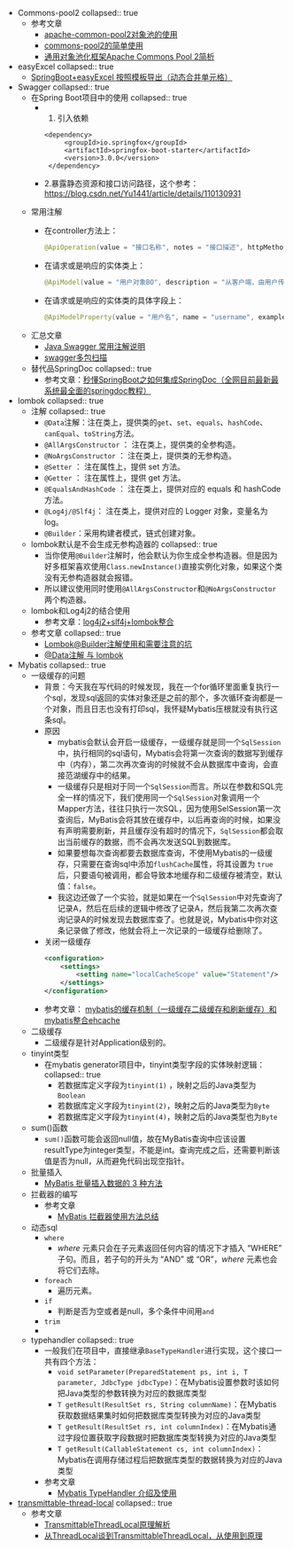 - Commons-pool2
  collapsed:: true
	- 参考文章
		- [apache-common-pool2对象池的使用](https://blog.csdn.net/u013332124/article/details/81042375)
		- [commons-pool2的简单使用](https://qiubyte.github.io/2019/10/31/2019/20191031-commons-pool2%E7%9A%84%E7%AE%80%E5%8D%95%E4%BD%BF%E7%94%A8/index.html)
		- [通用对象池化框架Apache Commons Pool 2简析](https://blog.csdn.net/nazeniwaresakini/article/details/108379725)
- easyExcel
  collapsed:: true
	- [SpringBoot+easyExcel 按照模板导出（动态合并单元格）](https://juejin.cn/post/7101590832339238943)
- Swagger
  collapsed:: true
	- 在Spring Boot项目中的使用
	    collapsed:: true
		- 1. 引入依赖
		  
		    ```
		    <dependency>
		         <groupId>io.springfox</groupId>
		         <artifactId>springfox-boot-starter</artifactId>
		         <version>3.0.0</version>
		     </dependency>
		    ```
		- 2.暴露静态资源和接口访问路径，这个参考：https://blog.csdn.net/Yu1441/article/details/110130931
	- 常用注解
		- 在controller方法上：
		  
		    ```java
		    @ApiOperation(value = "接口名称", notes = "接口描述", httpMethod = "POST")
		    ```
		- 在请求或是响应的实体类上：
		  
		    ```java
		    @ApiModel(value = "用户对象BO", description = "从客户端，由用户传入的数据封装在此entity中")
		    ```
		- 在请求或是响应的实体类的具体字段上：
		  
		    ```java
		    @ApiModelProperty(value = "用户名", name = "username", example = "imooc", required = true)
		    ```
	- 汇总文章
		- [Java Swagger 常用注解说明](https://mazq.cn/java/2020/08/06/Swagger-%E5%B8%B8%E7%94%A8%E6%B3%A8%E8%A7%A3%E8%AF%B4%E6%98%8E/)
		- [swagger多包扫描](https://liac.vip/archives/swagger%E5%A4%9A%E5%8C%85%E6%89%AB%E6%8F%8F)
	- 替代品SpringDoc
	  collapsed:: true
		- 参考文章：[秒懂SpringBoot之如何集成SpringDoc（全网目前最新最系统最全面的springdoc教程）](https://shusheng007.top/2023/06/21/springdoc/)
- lombok
  collapsed:: true
	- 注解
	  collapsed:: true
		- `@Data`注解：注在类上，提供类的`get`、`set`、`equals`、`hashCode`、`canEqual`、`toString`方法。
		- `@AllArgsConstructor` ： 注在类上，提供类的全参构造。
		- `@NoArgsConstructor` ： 注在类上，提供类的无参构造。
		- `@Setter` ： 注在属性上，提供 set 方法。
		- `@Getter` ： 注在属性上，提供 get 方法。
		- `@EqualsAndHashCode` ：    注在类上，提供对应的 equals 和 hashCode 方法。
		- `@Log4j/@Slf4j`： 注在类上，提供对应的 Logger 对象，变量名为 log。
		- `@Builder`：采用构建者模式，链式创建对象。
	- lombok默认是不会生成无参构造器的
	  collapsed:: true
		- 当你使用`@Builder`注解时，他会默认为你生成全参构造器。但是因为好多框架喜欢使用`Class.newInstance()`直接实例化对象，如果这个类没有无参构造器就会报错。
		- 所以建议使用同时使用`@AllArgsConstructor`和`@NoArgsConstructor`两个构造器。
	- lombok和Log4j2的结合使用
		- 参考文章：[log4j2+slf4j+lombok整合](https://blog.csdn.net/m0_57099067/article/details/125303294)
	- 参考文章
	  collapsed:: true
		- [Lombok@Builder注解使用和需要注意的坑](https://blog.csdn.net/a648119398/article/details/120513865)
		- [@Data注解 与 lombok](https://www.jianshu.com/p/c1ee7e4247bf)
- Mybatis
  collapsed:: true
	- 一级缓存的问题
		- 背景：今天我在写代码的时候发现，我在一个for循环里面重复执行一个sql，发现sql返回的实体对象还是之前的那个，多次循环查询都是一个对象，而且日志也没有打印sql，我怀疑Mybatis压根就没有执行这条sql。
		- 原因
			- mybatis会默认会开启一级缓存，一级缓存就是同一个`SqlSession`中，执行相同的sql语句，Mybatis会将第一次查询的数据写到缓存中（内存），第二次再次查询的时候就不会从数据库中查询，会直接范湖缓存中的结果。
			- 一级缓存只是相对于同一个`SqlSession`而言。所以在参数和SQL完全一样的情况下，我们使用同一个`SqlSession`对象调用一个Mapper方法，往往只执行一次SQL，因为使用SelSession第一次查询后，MyBatis会将其放在缓存中，以后再查询的时候，如果没有声明需要刷新，并且缓存没有超时的情况下，`SqlSession`都会取出当前缓存的数据，而不会再次发送SQL到数据库。
			- 如果要想每次查询都要去数据库查询，不使用Mybatis的一级缓存，只需要在查询sql中添加`flushCache`属性，将其设置为 `true` 后，只要语句被调用，都会导致本地缓存和二级缓存被清空，默认值：`false`。
			- 我这边还做了一个实验，就是如果在一个`SqlSession`中对先查询了记录A，然后在后续的逻辑中修改了记录A，然后我第二次再次查询记录A的时候发现去数据库查了。也就是说，Mybatis中你对这条记录做了修改，他就会将上一次记录的一级缓存给删除了。
		- 关闭一级缓存
		  ```xml
		  <configuration>
		      <settings>
		          <setting name="localCacheScope" value="Statement"/>
		      </settings>
		  </configuration>
		  ```
		- 参考文章： [mybatis的缓存机制（一级缓存二级缓存和刷新缓存）和mybatis整合ehcache](https://blog.csdn.net/u012373815/article/details/47069223)
	- 二级缓存
		- 二级缓存是针对Application级别的。
	- tinyint类型
		- 在mybatis generator项目中，tinyint类型字段的实体映射逻辑：
		  collapsed:: true
			- 若数据库定义字段为`tinyint(1)` ，映射之后的Java类型为`Boolean`
			- 若数据库定义字段为`tinyint(2)`，映射之后的Java类型为`Byte`
			- 若数据库定义字段为`tinyint(4)`，映射之后的Java类型也为`Byte`
	- sum()函数
		- `sum()`函数可能会返回null值，故在MyBatis查询中应该设置resultType为integer类型，不能是int。查询完成之后，还需要判断该值是否为null，从而避免代码出现空指针。
	- 批量插入
		- [MyBatis 批量插入数据的 3 种方法](https://juejin.cn/post/7016691244973686820)
	- 拦截器的编写
		- 参考文章
			- [MyBatis 拦截器使用方法总结](https://blog.csdn.net/wb1046329430/article/details/111501755)
	- 动态sql
		- `where`
			- *where* 元素只会在子元素返回任何内容的情况下才插入 “WHERE” 子句。而且，若子句的开头为 “AND” 或 “OR”，*where* 元素也会将它们去除。
		- `foreach`
			- 遍历元素。
		- `if`
			- 判断是否为空或者是null，多个条件中间用`and`
		- `trim`
		-
	- typehandler
	  collapsed:: true
		- 一般我们在项目中，直接继承`BaseTypeHandler`进行实现，这个接口一共有四个方法：
			- `void setParameter(PreparedStatement ps, int i, T parameter, JdbcType jdbcType)`：在Mybatis设置参数时该如何把Java类型的参数转换为对应的数据库类型
			- `T getResult(ResultSet rs, String columnName)`：在Mybatis获取数据结果集时如何把数据库类型转换为对应的Java类型
			- `T getResult(ResultSet rs, int columnIndex)`：在Mybatis通过字段位置获取字段数据时把数据库类型转换为对应的Java类型
			- `T getResult(CallableStatement cs, int columnIndex)`：Mybatis在调用存储过程后把数据库类型的数据转换为对应的Java类型
		- 参考文章
			- [Mybatis TypeHandler 介绍及使用](https://blog.csdn.net/Crystalqy/article/details/133923124)
- [transmittable-thread-local](https://github.com/alibaba/transmittable-thread-local)
  collapsed:: true
	- 参考文章
		- [TransmittableThreadLocal原理解析](https://juejin.cn/post/6998552093795549191)
		- [从ThreadLocal谈到TransmittableThreadLocal，从使用到原理](https://juejin.cn/post/7214901105977671717#heading-16)